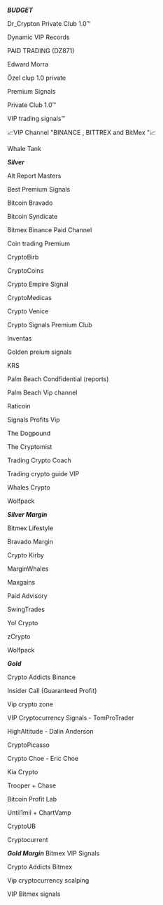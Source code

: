 ***BUDGET***

Dr_Crypton Private Club 1.0™

Dynamic VIP Records

PAID TRADING (DZ871)

Edward Morra

Özel clup 1.0 private

Premium Signals

Private Club 1.0™

VIP trading signals™

📈VIP Channel "BINANCE , BITTREX and BitMex "📈

Whale Tank



***Silver***

Alt Report Masters

Best Premium Signals

Bitcoin Bravado

Bitcoin Syndicate

Bitmex Binance Paid Channel

Coin trading Premium

CryptoBirb

CryptoCoins

Crypto Empire Signal

CryptoMedicas

Crypto Venice

Crypto Signals Premium Club

Inventas

Golden preium signals

KRS

Palm Beach Condfidential (reports)

Palm Beach Vip channel

Raticoin

Signals Profits Vip

The Dogpound

The Cryptomist

Trading Crypto Coach

Trading crypto guide VIP

Whales Crypto

Wolfpack



***Silver Margin***

Bitmex Lifestyle

Bravado Margin

Crypto Kirby

MarginWhales

Maxgains

Paid Advisory

SwingTrades

Yo! Crypto

zCrypto

Wolfpack



***Gold***

Crypto Addicts Binance

Insider Call (Guaranteed Profit)

Vip crypto zone

VIP Cryptocurrency Signals - TomProTrader

HighAltitude - Dalin Anderson

CryptoPicasso

Crypto Choe - Eric Choe

Kia Crypto

Trooper + Chase

Bitcoin Profit Lab

Until1mil + ChartVamp

CryptoUB

Cryptocurrent



***Gold Margin***
Bitmex VIP Signals

Crypto Addicts Bitmex

Vip cryptocurrency scalping

VIP Bitmex signals